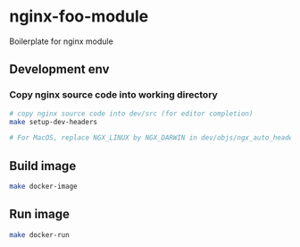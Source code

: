 # nginx-foo-module
Boilerplate for nginx module

## Development env
### Copy nginx source code into working directory
```bash
# copy nginx source code into dev/src (for editor completion)
make setup-dev-headers

# For MacOS, replace NGX_LINUX by NGX_DARWIN in dev/objs/ngx_auto_headers.h
```

## Build image
```bash
make docker-image
```

## Run image
```bash
make docker-run
```
